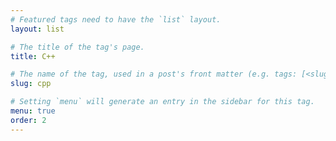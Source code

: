 ```yaml
---
# Featured tags need to have the `list` layout.
layout: list

# The title of the tag's page.
title: C++

# The name of the tag, used in a post's front matter (e.g. tags: [<slug>]).
slug: cpp

# Setting `menu` will generate an entry in the sidebar for this tag.
menu: true
order: 2
---
```

